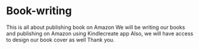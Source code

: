 # Book-writing
This is all about publishing book on Amazon
We will be writing our books and publishing on Amazon using Kindlecreate app
Also, we will have access to design our book cover as well
Thank you.
